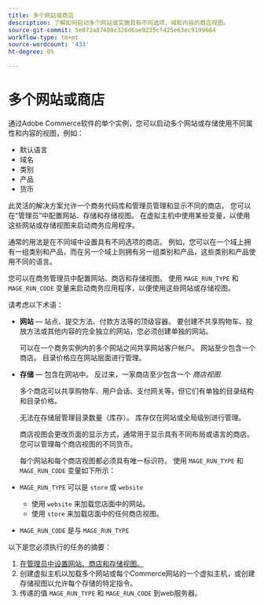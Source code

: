 ```yaml
---
title: 多个网站或商店
description: 了解如何启动多个网站或实施具有不同选项、域和内容的商店视图。
source-git-commit: 5e072a87480c326d6ae9235cf425e63ec9199684
workflow-type: tm+mt
source-wordcount: '433'
ht-degree: 0%

---
```



# 多个网站或商店

通过Adobe Commerce软件的单个实例，您可以启动多个网站或存储使用不同属性和内容的视图，例如：

- 默认语言
- 域名
- 类别
- 产品
- 货币

此灵活的解决方案允许一个商务代码库和管理员管理和显示不同的商店。 您可以在“管理员”中配置网站、存储和存储视图。 在虚拟主机中使用某些变量，以使用这些网站或存储视图来启动商务应用程序。

通常的用法是在不同域中设置具有不同选项的商店。 例如，您可以在一个域上拥有一组类别和产品，而在另一个域上则拥有另一组类别和产品，这些类别和产品使用不同的语言。

您可以在商务管理员中配置网站、商店和存储视图。 使用 `MAGE_RUN_TYPE` 和 `MAGE_RUN_CODE` 变量来启动商务应用程序，以便使用这些网站或存储视图。

请考虑以下术语：

- **网站** — 站点、提交方法、付款方法等的顶级容器。 要创建不共享购物车、投放方法或其他内容的完全独立的网站，您必须创建单独的网站。

   可以在一个商务实例内的多个网站之间共享网站客户帐户。 网站至少包含一个商店。 目录价格应在网站层面进行管理。

- **存储** — 包含在网站中。 反过来，一家商店至少包含一个 *商店视图*.

   多个商店可以共享购物车、用户会话、支付网关等，但它们有单独的目录结构和目录价格。

   无法在存储层管理目录数量（库存）。 库存仅在网站或全局级别进行管理。

   商店视图会更改页面的显示方式，通常用于显示具有不同布局或语言的商店。 您可以管理每个商店视图的不同货币。

   每个网站和每个商店视图都必须具有唯一标识符。 使用 `MAGE_RUN_TYPE` 和 `MAGE_RUN_CODE` 变量如下所示：

- `MAGE_RUN_TYPE` 可以是 `store` 或 `website`

   - 使用 `website` 来加载您店面中的网站。
   - 使用 `store` 来加载店面中的任何商店视图。

- `MAGE_RUN_CODE` 是与 `MAGE_RUN_TYPE`

以下是您必须执行的任务的摘要：

1. [在管理员中设置网站、商店和存储视图。](ms-admin.md)
1. 创建虚拟主机以加载多个网站或每个Commerce网站的一个虚拟主机，或创建存储视图以允许每个存储的特定指令。
1. 传递的值 `MAGE_RUN_TYPE` 和 `MAGE_RUN_CODE` 到web服务器。
